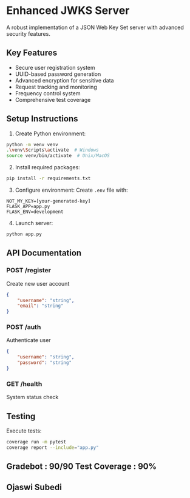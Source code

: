 # Enhanced JWKS Server

A robust implementation of a JSON Web Key Set server with advanced security features.

## Key Features

- Secure user registration system
- UUID-based password generation
- Advanced encryption for sensitive data
- Request tracking and monitoring
- Frequency control system
- Comprehensive test coverage

## Setup Instructions

1. Create Python environment:
```bash
python -m venv venv
.\venv\Scripts\activate  # Windows
source venv/bin/activate  # Unix/MacOS
```

2. Install required packages:
```bash
pip install -r requirements.txt
```

3. Configure environment:
Create `.env` file with:
```
NOT_MY_KEY=[your-generated-key]
FLASK_APP=app.py
FLASK_ENV=development
```

4. Launch server:
```bash
python app.py
```

## API Documentation

### POST /register
Create new user account
```json
{
    "username": "string",
    "email": "string"
}
```

### POST /auth
Authenticate user
```json
{
    "username": "string",
    "password": "string"
}
```

### GET /health
System status check

## Testing

Execute tests:
```bash
coverage run -m pytest
coverage report --include="app.py"
```
## Gradebot : 90/90 Test Coverage : 90%
## Ojaswi Subedi
